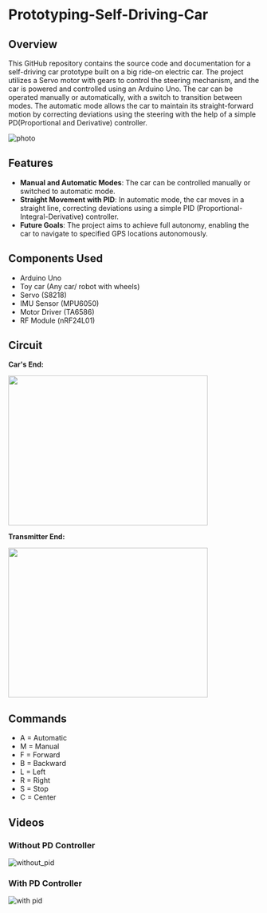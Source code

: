 
# Prototyping-Self-Driving-Car
## Overview
This GitHub repository contains the source code and documentation for a self-driving car prototype built on a big ride-on electric car. The project utilizes a Servo motor with gears to control the steering mechanism, and the car is powered and controlled using an Arduino Uno. The car can be operated manually or automatically, with a switch to transition between modes. The automatic mode allows the car to maintain its straight-forward motion by correcting deviations using the steering with the help of a simple PD(Proportional and Derivative) controller.

![photo](https://github.com/shryam102/Prototyping-Self-Driving-Car/assets/78613519/c2ec5037-e395-4f43-bbdf-2aab20d3c4ac)


## Features
* **Manual and Automatic Modes**: The car can be controlled manually or switched to automatic mode.
* **Straight Movement with PID**: In automatic mode, the car moves in a straight line, correcting deviations using a simple PID (Proportional-Integral-Derivative) controller.
* **Future Goals**: The project aims to achieve full autonomy, enabling the car to navigate to specified GPS locations autonomously.

## Components Used
* Arduino Uno
* Toy car (Any car/ robot with wheels)
* Servo (S8218)
* IMU Sensor (MPU6050)
* Motor Driver (TA6586)
* RF Module (nRF24L01)

## Circuit 


**Car's End:**



<img src="https://github.com/shryam102/Prototyping-Self-Driving-Car/assets/78613519/966a2d22-f986-4b70-a8bc-2e14429fa78b.png" width="400" height="300">


**Transmitter End:**


<img src="https://github.com/shryam102/Prototyping-Self-Driving-Car/assets/78613519/ed2b2f2a-796b-4f25-aa02-63033eeb80e7.png" width = "400" height = "300">

## Commands 
* A = Automatic
* M = Manual
* F = Forward
* B = Backward
* L = Left
* R = Right
* S = Stop
* C = Center

## Videos 
### Without PD Controller
![without_pid](https://github.com/shryam102/Prototyping-Self-Driving-Car/assets/78613519/0e6a1179-d070-421c-82cc-9705ac32c2c5)


### With PD Controller
![with pid](https://github.com/shryam102/Prototyping-Self-Driving-Car/assets/78613519/67026c14-98a7-4111-9210-72c878c980c2)

